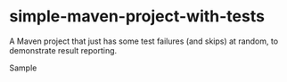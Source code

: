 # simple-maven-project-with-tests
A Maven project that just has some test failures (and skips) at random, to demonstrate result reporting.

Sample
